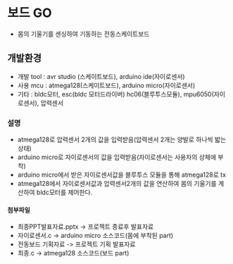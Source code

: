 # 보드 GO

  - 몸의 기울기를 센싱하여 기동하는 전동스케이트보드
  
## 개발환경
  - 개발 tool : avr studio (스케이트보드), arduino ide(자이로센서)
  - 사용 mcu : atmega128(스케이트보드), arduino micro(자이로센서)
  - 기타 : bldc모터, esc(bldc 모터드라이버) hc06(블루투스모듈), mpu6050(자이로센서), 압력센서
  
  
### 설명
  - atmega128로 압력센서 2개의 값을 입력받음(압력센서 2개는 양발로 하나씩 밟는상태)
  - arduino micro로 자이로센서의 값을 입력받음(자이로센서는 사용자의 상체에 부착)
  - arduino micro에서 받은 자이로센서값을 블루투스 모듈을 통해 atmega128로 tx
  - atmega128에서 자이로센서값과 압력센서2개의 값을 연산하여 몸의 기울기를 계산하여 bldc모터를 제어한다.
 
#### 첨부파일
  - 최종PPT발표자료.pptx -> 프로젝트 종료후 발표자료
  - 자이로센서.c -> arduino micro 소스코드(몸에 부착된 part)
  - 전동보드 기획자료 -> 프로젝트 기획 발표자료
  - 최종.c -> atmega128 소스코드(보드 part)
